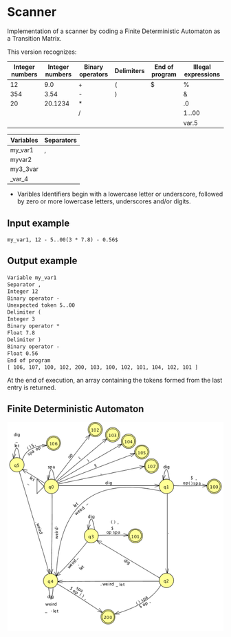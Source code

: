# Scanner
Implementation of a scanner by coding a Finite Deterministic Automaton as a Transition Matrix.

This version recognizes:

Integer numbers | Integer numbers | Binary operators | Delimiters | End of program | Illegal expressions
--------------- | --------------- | ---------------- | ---------- | -------------- | --------------
 12             | 9.0             | +                | (          | $              | %
 354            | 3.54            | -                | )          |                | &
 20             | 20.1234         | *                |            |                | .0
                |                 | /                |            |                | 1...00
                |                 |                  |            |                | var.5

Variables | Separators |
--------- | ---------- |
my_var1   | ,          |
myvar2    |            |
my3_3var  |            |
\_var_4   |            |

- Varibles
Identifiers begin with a lowercase letter or underscore, followed by zero or more lowercase letters, underscores and/or digits.

## Input example
```
my_var1, 12 - 5..00(3 * 7.8) - 0.56$
```

## Output example
```
Variable my_var1
Separator ,
Integer 12
Binary operator -
Unexpected token 5..00
Delimiter (
Integer 3
Binary operator *
Float 7.8
Delimiter )
Binary operator -
Float 0.56
End of program
[ 106, 107, 100, 102, 200, 103, 100, 102, 101, 104, 102, 101 ]
```

At the end of execution, an array containing the tokens formed from the last entry is returned.

## Finite Deterministic Automaton
![Finite Deterministc Automato](/img/fda.png)
